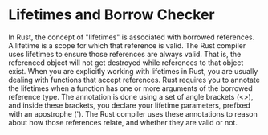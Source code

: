 # Lifetimes and Borrow Checker

In Rust, the concept of "lifetimes" is associated with borrowed references. A lifetime is a scope for which that reference is valid. The Rust compiler uses lifetimes to ensure those references are always valid. That is, the referenced object will not get destroyed while references to that object exist. When you are explicitly working with lifetimes in Rust, you are usually dealing with functions that accept references. Rust requires you to annotate the lifetimes when a function has one or more arguments of the borrowed reference type. The annotation is done using a set of angle brackets (<>), and inside these brackets, you declare your lifetime parameters, prefixed with an apostrophe ('). The Rust compiler uses these annotations to reason about how those references relate, and whether they are valid or not.